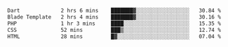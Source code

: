 <!--START_SECTION:waka-->

```txt
Dart             2 hrs 6 mins    ███████▓░░░░░░░░░░░░░░░░░   30.84 %
Blade Template   2 hrs 4 mins    ███████▓░░░░░░░░░░░░░░░░░   30.16 %
PHP              1 hr 3 mins     ████░░░░░░░░░░░░░░░░░░░░░   15.35 %
CSS              52 mins         ███▒░░░░░░░░░░░░░░░░░░░░░   12.74 %
HTML             28 mins         █▓░░░░░░░░░░░░░░░░░░░░░░░   07.04 %
```

<!--END_SECTION:waka-->
